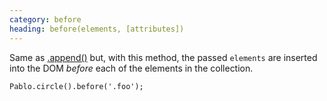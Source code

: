 ```yaml
---
category: before
heading: before(elements, [attributes])
---
```


Same as [.append()](/api/append) but, with this method, the passed `elements` are inserted into the DOM *before* each of the elements in the collection.

    Pablo.circle().before('.foo');